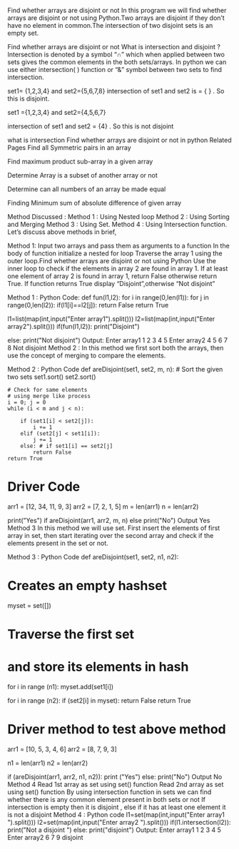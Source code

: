 Find whether arrays are disjoint or not
In this program we will  find whether arrays are disjoint or not using Python.Two arrays are disjoint if they don’t have no element in common.The intersection of two disjoint sets is an empty set.

Find whether arrays are disjoint or not
What is intersection and disjoint ?
Intersection is denoted by a symbol “∩” which when applied between two sets gives the common elements in the both sets/arrays. In python we can use either intersection( ) function or “&” symbol between two sets to find intersection.

set1= {1,2,3,4}  and  set2={5,6,7,8}
intersection of set1 and set2 is = { } . So this is disjoint.

set1 ={1,2,3,4}  and  set2={4,5,6,7}

intersection of set1 and set2 = {4} . So this is not disjoint

what is intersection
Find whether arrays are disjoint or not in python
Related Pages
Find all Symmetric pairs in an array

Find maximum product sub-array in a given array

Determine Array is a subset of another array or not

Determine can all numbers of an array be made equal

Finding Minimum sum of absolute difference of given array

Method Discussed :
Method 1 : Using Nested loop
Method 2 : Using Sorting and Merging
Method 3 : Using Set.
Method 4 : Using Intersection function.
Let’s discuss above methods in brief,

Method 1:
Input two arrays and pass them as arguments to a function
In the body of function initialize a nested for loop
Traverse the array 1 using the outer loop.Find whether arrays are disjoint or not using Python
Use the inner loop to check if the elements in array 2 are found in array 1.
If at least one element of array 2 is found in array 1, return False otherwise return True.
If function returns True display “Disjoint”,otherwise “Not disjoint”
 
Method 1 : Python Code:
def fun(l1,l2):
    for i in range(0,len(l1)):
        for j in range(0,len(l2)):
            if(l1[i]==l2[j]):
                return False
    return True

l1=list(map(int,input("Enter array1").split()))
l2=list(map(int,input("Enter array2").split()))
if(fun(l1,l2)):
    print("Disjoint")

else:
    print("Not disjoint")
Output:
Enter array1 1 2 3 4 5
Enter array2 4 5 6 7 8
Not disjoint
Method 2 :
In this method we first sort both the arrays, then use the concept of merging to compare the elements.

Method 2 : Python Code
def areDisjoint(set1, set2, m, n):
    # Sort the given two sets
    set1.sort()
    set2.sort()
 
    # Check for same elements 
    # using merge like process
    i = 0; j = 0
    while (i < m and j < n):
         
        if (set1[i] < set2[j]):
            i += 1
        elif (set2[j] < set1[i]):
            j += 1
        else: # if set1[i] == set2[j]
            return False
    return True
 
 
# Driver Code
arr1 = [12, 34, 11, 9, 3]
arr2 = [7, 2, 1, 5]
m = len(arr1)
n = len(arr2)
 
print("Yes") if areDisjoint(arr1, arr2, m, n) else print("No")
Output
Yes
Method 3
In this method we will use set. First insert the elements of first array in set, then start iterating over the second array and check if the elements present in the set or not.

Method 3 : Python Code
def areDisjoint(set1, set2, n1, n2):
   
  # Creates an empty hashset
  myset = set([])
   
  # Traverse the first set
  # and store its elements in hash
  for i in range (n1):
    myset.add(set1[i])
     
  for i in range (n2):
    if (set2[i] in myset):
      return False
  return True
 
# Driver method to test above method

arr1 = [10, 5, 3, 4, 6]
arr2 = [8, 7, 9, 3]
 
n1 = len(arr1)
n2 = len(arr2)
   
if (areDisjoint(arr1, arr2, n1, n2)):
    print ("Yes")
else:
    print("No")
Output
No
Method 4
Read 1st array as set using set() function 
Read 2nd array as set using set() function
By using intersection function in sets we can find whether there is any common element present in both sets or not
If intersection is empty then it is disjoint , else if it has at least one element it is not a disjoint
Method 4 : Python code
l1=set(map(int,input("Enter array1 ").split()))
l2=set(map(int,input("Enter array2 ").split()))
if(l1.intersection(l2)):
    print("Not a disjoint ")
else:
    print("disjoint")
Output:
Enter array1 1 2 3 4 5
Enter array2 6 7 9
disjoint
